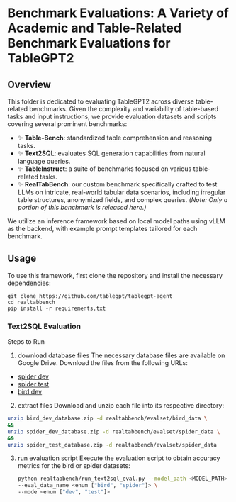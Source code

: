 # Benchmark Evaluations: A Variety of Academic and Table-Related Benchmark Evaluations for TableGPT2

## Overview

This folder is dedicated to evaluating TableGPT2 across diverse table-related benchmarks. Given the complexity and variability of table-based tasks and input instructions, we provide evaluation datasets and scripts covering several prominent benchmarks:

- ✨ **Table-Bench**: standardized table comprehension and reasoning tasks.
- ✨ **Text2SQL**: evaluates SQL generation capabilities from natural language queries.
- ✨ **TableInstruct**: a suite of benchmarks focused on various table-related tasks.
- ✨ **RealTabBench**: our custom benchmark specifically crafted to test LLMs on intricate, real-world tabular data scenarios, including irregular table structures, anonymized fields, and complex queries. *(Note: Only a portion of this benchmark is released here.)*

We utilize an inference framework based on local model paths using vLLM as the backend, with example prompt templates tailored for each benchmark.

## Usage

</div>

</details>

To use this framework, first clone the repository and install the necessary dependencies:

```shell
git clone https://github.com/tablegpt/tablegpt-agent
cd realtabbench
pip install -r requirements.txt
```

</div>

</details>

### Text2SQL Evaluation

Steps to Run

1.	download database files
The necessary database files are available on Google Drive. Download the files from the following URLs:
- [spider dev](https://drive.google.com/file/d/15xVsPLEVHXxyfczrAjYYKUEzFX6Jxjzn/view?usp=sharing)
- [spider test](https://drive.google.com/file/d/1O_Bs4Nw4vIjKx2T5IXUgjhG4AxVxCl78/view?usp=sharing)
- [bird dev](https://drive.google.com/file/d/1gXS8syJC0WcyDzX3LT2AdDxs9peWhsyV/view?usp=sharing)

2.	extract files
Download and unzip each file into its respective directory:
   ```bash
   unzip bird_dev_database.zip -d realtabbench/evalset/bird_data \
   &&
   unzip spider_dev_database.zip -d realtabbench/evalset/spider_data \
   && 
   unzip spider_test_database.zip -d realtabbench/evalset/spider_data
   ```

3. run evaluation script
Execute the evaluation script to obtain accuracy metrics for the bird or spider datasets:
   ```bash
   python realtabbench/run_text2sql_eval.py --model_path <MODEL_PATH> \
   --eval_data_name <enum ["bird", "spider"]> \
   --mode <enum ["dev", "test"]>
   ```
